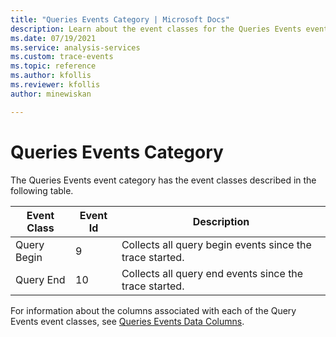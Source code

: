 ```yaml
---
title: "Queries Events Category | Microsoft Docs"
description: Learn about the event classes for the Queries Events event category.
ms.date: 07/19/2021
ms.service: analysis-services
ms.custom: trace-events
ms.topic: reference
ms.author: kfollis
ms.reviewer: kfollis
author: minewiskan

---
```

# Queries Events Category

  The Queries Events event category has the event classes described in the following table.  
  
|Event Class|Event Id|Description|  
|-----------------|--------------|-----------------|  
|Query Begin|9|Collects all query begin events since the trace started.|  
|Query End|10|Collects all query end events since the trace started.|  
  
 For information about the columns associated with each of the Query Events event classes, see [Queries Events Data Columns](queries-events-data-columns.md).  
